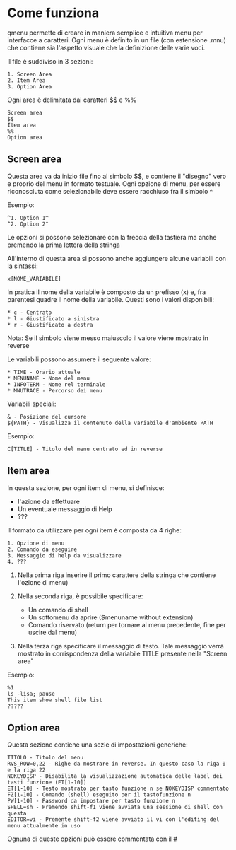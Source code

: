 # Come funziona
qmenu permette di creare in maniera semplice e intuitiva menu per interfacce a caratteri.
Ogni menu è definito in un file (con estensione .mnu) che contiene sia l'aspetto visuale che la definizione delle varie voci.

Il file è suddiviso in 3 sezioni:

    1. Screen Area
    2. Item Area
    3. Option Area

Ogni area è delimitata dai caratteri $$ e %%

    Screen area
    $$
    Item area
    %%
    Option area

## Screen area
Questa area va da inizio file fino al simbolo $$, e contiene il "disegno" vero e proprio del menu in formato testuale.
Ogni opzione di menu, per essere riconosciuta come selezionabile deve essere racchiuso fra il simbolo ^

Esempio:

    ^1. Option 1^
    ^2. Option 2^

Le opzioni si possono selezionare con la freccia della tastiera ma anche premendo la prima lettera della stringa

All'interno di questa area si possono anche aggiungere alcune variabili con la sintassi:

    x[NOME_VARIABILE]

In pratica il nome della variabile è composto da un prefisso (x) e, fra parentesi quadre il nome della variabile. Questi sono i valori disponibili:

    * c - Centrato
    * l - Giustificato a sinistra
    * r - Giustificato a destra

Nota: Se il simbolo viene messo maiuscolo il valore viene mostrato in reverse

Le variabili possono assumere il seguente valore:

    * TIME - Orario attuale
    * MENUNAME - Nome del menu
    * INFOTERM - Nome rel terminale
    * MNUTRACE - Percorso dei menu

Variabili speciali:

    & - Posizione del cursore
    ${PATH} - Visualizza il contenuto della variabile d'ambiente PATH

Esempio:

	C[TITLE] - Titolo del menu centrato ed in reverse
	
## Item area
In questa sezione, per ogni item di menu, si definisce:

* l'azione da effettuare
* Un eventuale messaggio di Help
* ???

Il formato da utilizzare per ogni item è composta da 4 righe:

    1. Opzione di menu
    2. Comando da eseguire
    3. Messaggio di help da visualizzare
    4. ???


1. Nella prima riga inserire il primo carattere della stringa che contiene l'ozione di menu)
2. Nella seconda riga, è possibile specificare:

    * Un comando di shell
    * Un sottomenu da aprire ($menuname without extension)
    * Comando riservato (return per tornare al menu precedente, fine per uscire dal menu) 

3. Nella terza riga specificare il messaggio di testo.
Tale messaggio verrà mostrato in corrispondenza della variabile TITLE presente nella "Screen area"

Esempio:

    %1
    ls -lisa; pause
    This item show shell file list
    ?????


## Option area
Questa sezione contiene una sezie di impostazioni generiche:

    TITOLO - Titolo del menu
    RVS_ROW=0,22 - Righe da mostrare in reverse. In questo caso la riga 0 e la riga 22
    NOKEYDISP - Disabilita la visualizzazione automatica delle label dei tasti funzione (ET[1-10])
    ET[1-10] - Testo mostrato per tasto funzione n se NOKEYDISP commentato
    FZ[1-10] - Comando (shell) eseguito per il tastofunzione n
    PW[1-10] - Password da impostare per tasto funzione n
    SHELL=sh - Premendo shift-f1 viene avviata una sessione di shell con questa
    EDITOR=vi - Premente shift-f2 viene avviato il vi con l'editing del menu attualmente in uso
    
Ognuna di queste opzioni può essere commentata con il #




